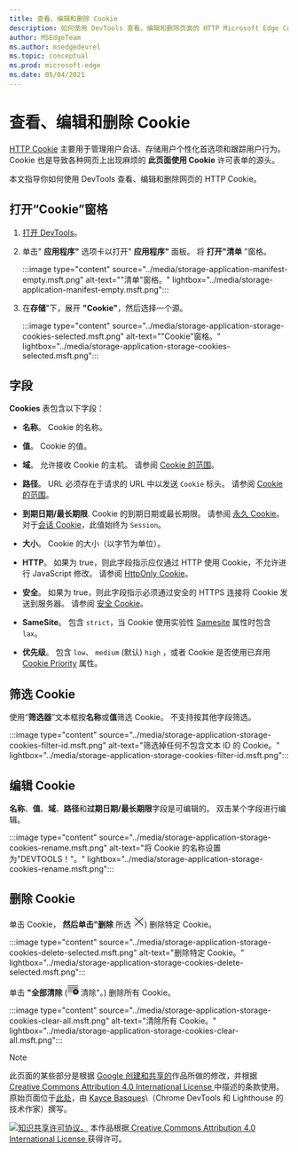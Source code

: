 ```yaml
---
title: 查看、编辑和删除 Cookie
description: 如何使用 DevTools 查看、编辑和删除页面的 HTTP Microsoft Edge Cookie。
author: MSEdgeTeam
ms.author: msedgedevrel
ms.topic: conceptual
ms.prod: microsoft-edge
ms.date: 05/04/2021
---
```

<!-- Copyright Kayce Basques

   Licensed under the Apache License, Version 2.0 (the "License");
   you may not use this file except in compliance with the License.
   You may obtain a copy of the License at

       https://www.apache.org/licenses/LICENSE-2.0

   Unless required by applicable law or agreed to in writing, software
   distributed under the License is distributed on an "AS IS" BASIS,
   WITHOUT WARRANTIES OR CONDITIONS OF ANY KIND, either express or implied.
   See the License for the specific language governing permissions and
   limitations under the License.  -->
# <a name="view-edit-and-delete-cookies"></a>查看、编辑和删除 Cookie

[HTTP Cookie](https://developer.mozilla.org/docs/Web/HTTP/Cookies) 主要用于管理用户会话、存储用户个性化首选项和跟踪用户行为。  Cookie 也是导致各种网页上出现麻烦的 **此页面使用 Cookie** 许可表单的源头。

本文指导你如何使用 DevTools 查看、编辑和删除网页的 HTTP Cookie。


<!-- ====================================================================== -->
## <a name="open-the-cookies-pane"></a>打开“Cookie”窗格

1. [打开 DevTools](/microsoft-edge/devtools-guide-chromium/open)。

1. 单击" **应用程序"** 选项卡以打开" **应用程序"** 面板。  将 **打开"清单** "窗格。

   :::image type="content" source="../media/storage-application-manifest-empty.msft.png" alt-text="&quot;清单&quot;窗格。" lightbox="../media/storage-application-manifest-empty.msft.png":::

1. 在**存储**"下，展开 **"Cookie"**，然后选择一个源。

   :::image type="content" source="../media/storage-application-storage-cookies-selected.msft.png" alt-text="&quot;Cookie&quot;窗格。" lightbox="../media/storage-application-storage-cookies-selected.msft.png":::


<!-- ====================================================================== -->
## <a name="fields"></a>字段

**Cookies** 表包含以下字段：

*  **名称**。  Cookie 的名称。

*  **值**。  Cookie 的值。

*  **域**。  允许接收 Cookie 的主机。  请参阅 [Cookie 的范围](https://developer.mozilla.org/docs/Web/HTTP/Cookies#Scope_of_cookies)。

*  **路径**。  URL 必须存在于请求的 URL 中以发送 `Cookie` 标头。  请参阅 [Cookie 的范围](https://developer.mozilla.org/docs/Web/HTTP/Cookies#Scope_of_cookies)。

*  **到期日期/最长期限**.  Cookie 的到期日期或最长期限。  请参阅 [永久 Cookie](https://developer.mozilla.org/docs/Web/HTTP/Cookies#Permanent_cookies)。  对于[会话 Cookie](https://developer.mozilla.org/docs/Web/HTTP/Cookies#Session_cookies)，此值始终为 `Session`。

*  **大小**。  Cookie 的大小（以字节为单位）。

*  **HTTP**。  如果为 true，则此字段指示应仅通过 HTTP 使用 Cookie，不允许进行 JavaScript 修改。  请参阅 [HttpOnly Cookie](https://developer.mozilla.org/docs/Web/HTTP/Cookies#Secure_and_HttpOnly_cookies)。

*  **安全**。  如果为 true，则此字段指示必须通过安全的 HTTPS 连接将 Cookie 发送到服务器。  请参阅 [安全 Cookie](https://developer.mozilla.org/docs/Web/HTTP/Cookies#Secure_and_HttpOnly_cookies)。

*  **SameSite**。  包含 `strict`，当 Cookie 使用实验性 [Samesite](https://developer.mozilla.org/docs/Web/HTTP/Cookies#SameSite_cookies) 属性时包含 `lax`。

*  **优先级**。  包含 `low`、 `medium` (默认) `high` ，或者 Cookie 是否使用已弃用 [Cookie Priority](https://bugs.chromium.org/p/chromium/issues/detail?id=232693) 属性。


<!-- ====================================================================== -->
## <a name="filter-cookies"></a>筛选 Cookie

使用“**筛选器**”文本框按**名称**或**值**筛选 Cookie。  不支持按其他字段筛选。

:::image type="content" source="../media/storage-application-storage-cookies-filter-id.msft.png" alt-text="筛选掉任何不包含文本 ID 的 Cookie。" lightbox="../media/storage-application-storage-cookies-filter-id.msft.png":::


<!-- ====================================================================== -->
## <a name="edit-a-cookie"></a>编辑 Cookie

**名称**、**值**、**域**、**路径**和**过期日期/最长期限**字段是可编辑的。
双击某个字段进行编辑。

:::image type="content" source="../media/storage-application-storage-cookies-rename.msft.png" alt-text="将 Cookie 的名称设置为&quot;DEVTOOLS！&quot;。" lightbox="../media/storage-application-storage-cookies-rename.msft.png":::


<!-- ====================================================================== -->
## <a name="delete-cookies"></a>删除 Cookie

单击 Cookie， **然后单击"删除** 所选 ![ ("。](../media/delete-icon.msft.png)) 删除特定 Cookie。

:::image type="content" source="../media/storage-application-storage-cookies-delete-selected.msft.png" alt-text="删除特定 Cookie。" lightbox="../media/storage-application-storage-cookies-delete-selected.msft.png":::

单击 **"全部清除** (![全部](../media/clear-icon.msft.png) 清除"。) 删除所有 Cookie。

:::image type="content" source="../media/storage-application-storage-cookies-clear-all.msft.png" alt-text="清除所有 Cookie。" lightbox="../media/storage-application-storage-cookies-clear-all.msft.png":::


<!-- ====================================================================== -->
> [!NOTE]
> 此页面的某些部分是根据 [Google 创建和共享的](https://developers.google.com/terms/site-policies)作品所做的修改，并根据[ Creative Commons Attribution 4.0 International License ](https://creativecommons.org/licenses/by/4.0)中描述的条款使用。
> 原始页面位于[此处](https://developers.google.com/web/tools/chrome-devtools/storage/cookies)，由 [Kayce Basques](https://developers.google.com/web/resources/contributors#kayce-basques)\（Chrome DevTools 和 Lighthouse 的技术作家）撰写。

[![知识共享许可协议。](https://i.creativecommons.org/l/by/4.0/88x31.png)](https://creativecommons.org/licenses/by/4.0)
本作品根据[ Creative Commons Attribution 4.0 International License ](https://creativecommons.org/licenses/by/4.0)获得许可。
